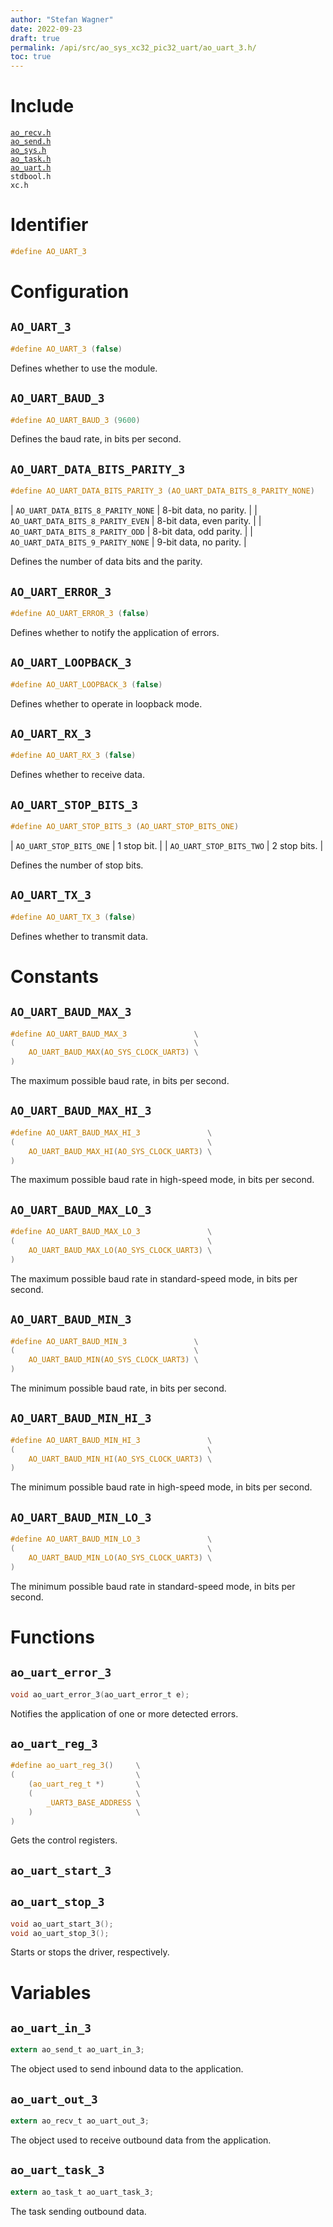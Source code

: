 ```yaml
---
author: "Stefan Wagner"
date: 2022-09-23
draft: true
permalink: /api/src/ao_sys_xc32_pic32_uart/ao_uart_3.h/
toc: true
---
```


# Include

[`ao_recv.h`](../ao_sys/ao_recv.h.md) <br/>
[`ao_send.h`](../ao_sys/ao_send.h.md) <br/>
[`ao_sys.h`](ao_sys.h.md) <br/>
[`ao_task.h`](../ao_sys/ao_task.h.md) <br/>
[`ao_uart.h`](ao_uart.h.md) <br/>
`stdbool.h` <br/>
`xc.h`

# Identifier

```c
#define AO_UART_3
```

# Configuration

## `AO_UART_3`

```c
#define AO_UART_3 (false)
```

Defines whether to use the module.

## `AO_UART_BAUD_3`

```c
#define AO_UART_BAUD_3 (9600)
```

Defines the baud rate, in bits per second.

## `AO_UART_DATA_BITS_PARITY_3`

```c
#define AO_UART_DATA_BITS_PARITY_3 (AO_UART_DATA_BITS_8_PARITY_NONE)
```

| `AO_UART_DATA_BITS_8_PARITY_NONE` | 8-bit data, no parity.   |
| `AO_UART_DATA_BITS_8_PARITY_EVEN` | 8-bit data, even parity. |
| `AO_UART_DATA_BITS_8_PARITY_ODD`  | 8-bit data, odd parity.  |
| `AO_UART_DATA_BITS_9_PARITY_NONE` | 9-bit data, no parity.   |

Defines the number of data bits and the parity.

## `AO_UART_ERROR_3`

```c
#define AO_UART_ERROR_3 (false)
```

Defines whether to notify the application of errors.

## `AO_UART_LOOPBACK_3`

```c
#define AO_UART_LOOPBACK_3 (false)
```

Defines whether to operate in loopback mode.

## `AO_UART_RX_3`

```c
#define AO_UART_RX_3 (false)
```

Defines whether to receive data.

## `AO_UART_STOP_BITS_3`

```c
#define AO_UART_STOP_BITS_3 (AO_UART_STOP_BITS_ONE)
```

| `AO_UART_STOP_BITS_ONE` | 1 stop bit.  |
| `AO_UART_STOP_BITS_TWO` | 2 stop bits. |

Defines the number of stop bits.

## `AO_UART_TX_3`

```c
#define AO_UART_TX_3 (false)
```

Defines whether to transmit data.

# Constants

## `AO_UART_BAUD_MAX_3`

```c
#define AO_UART_BAUD_MAX_3               \
(                                        \
    AO_UART_BAUD_MAX(AO_SYS_CLOCK_UART3) \
)
```

The maximum possible baud rate, in bits per second.

## `AO_UART_BAUD_MAX_HI_3`

```c
#define AO_UART_BAUD_MAX_HI_3               \
(                                           \
    AO_UART_BAUD_MAX_HI(AO_SYS_CLOCK_UART3) \
)
```

The maximum possible baud rate in high-speed mode, in bits per second.

## `AO_UART_BAUD_MAX_LO_3`

```c
#define AO_UART_BAUD_MAX_LO_3               \
(                                           \
    AO_UART_BAUD_MAX_LO(AO_SYS_CLOCK_UART3) \
)
```

The maximum possible baud rate in standard-speed mode, in bits per second.

## `AO_UART_BAUD_MIN_3`

```c
#define AO_UART_BAUD_MIN_3               \
(                                        \
    AO_UART_BAUD_MIN(AO_SYS_CLOCK_UART3) \
)
```

The minimum possible baud rate, in bits per second.

## `AO_UART_BAUD_MIN_HI_3`

```c
#define AO_UART_BAUD_MIN_HI_3               \
(                                           \
    AO_UART_BAUD_MIN_HI(AO_SYS_CLOCK_UART3) \
)
```

The minimum possible baud rate in high-speed mode, in bits per second.

## `AO_UART_BAUD_MIN_LO_3`

```c
#define AO_UART_BAUD_MIN_LO_3               \
(                                           \
    AO_UART_BAUD_MIN_LO(AO_SYS_CLOCK_UART3) \
)
```

The minimum possible baud rate in standard-speed mode, in bits per second.

# Functions

## `ao_uart_error_3`

```c
void ao_uart_error_3(ao_uart_error_t e);
```

Notifies the application of one or more detected errors.

## `ao_uart_reg_3`

```c
#define ao_uart_reg_3()     \
(                           \
    (ao_uart_reg_t *)       \
    (                       \
        _UART3_BASE_ADDRESS \
    )                       \
)
```

Gets the control registers.

## `ao_uart_start_3`
## `ao_uart_stop_3`

```c
void ao_uart_start_3();
void ao_uart_stop_3();
```

Starts or stops the driver, respectively.

# Variables

## `ao_uart_in_3`

```c
extern ao_send_t ao_uart_in_3;
```

The object used to send inbound data to the application.

## `ao_uart_out_3`

```c
extern ao_recv_t ao_uart_out_3;
```

The object used to receive outbound data from the application.

## `ao_uart_task_3`

```c
extern ao_task_t ao_uart_task_3;
```

The task sending outbound data.
